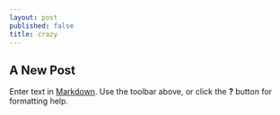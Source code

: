 ```yaml
---
layout: post
published: false
title: crazy
---
```

## A New Post

Enter text in [Markdown](http://daringfireball.net/projects/markdown/). Use the toolbar above, or click the **?** button for formatting help.
